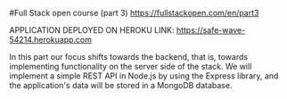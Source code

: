 #Full Stack open course (part 3)
https://fullstackopen.com/en/part3

APPLICATION DEPLOYED ON HEROKU 
LINK: https://safe-wave-54214.herokuapp.com

In this part our focus shifts towards the backend, that is, towards implementing functionality on the server side of the stack. We will implement a simple REST API in Node.js by using the Express library, and the application's data will be stored in a MongoDB database.
